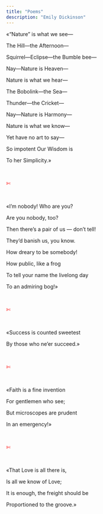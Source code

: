 ```yaml
---
title: "Poems"
description: "Emily Dickinson"
---
```

«“Nature” is what we see—
&nbsp;

The Hill—the Afternoon—
&nbsp;

Squirrel—Eclipse—the Bumble bee—
&nbsp;

Nay—Nature is Heaven—
&nbsp;

Nature is what we hear—
&nbsp;

The Bobolink—the Sea—
&nbsp;

Thunder—the Cricket—
&nbsp;

Nay—Nature is Harmony—
&nbsp;

Nature is what we know—
&nbsp;

Yet have no art to say—
&nbsp;

So impotent Our Wisdom is
&nbsp;

To her Simplicity.»

&nbsp;

<span style="color:red">✄</span>

&nbsp;

«I’m nobody! Who are you?
&nbsp;

Are you nobody, too?
&nbsp;

Then there’s a pair of us — don’t tell!
&nbsp;

They’d banish us, you know.
&nbsp;

How dreary to be somebody!
&nbsp;

How public, like a frog
&nbsp;

To tell your name the livelong day
&nbsp;

To an admiring bog!»

&nbsp;

<span style="color:red">✄</span>

&nbsp;

«Success is counted sweetest
&nbsp;

By those who ne’er succeed.»

&nbsp;

<span style="color:red">✄</span>

&nbsp;

«Faith is a fine invention
&nbsp;

For gentlemen who see;
&nbsp;

But microscopes are prudent
&nbsp;

In an emergency!»

&nbsp;

<span style="color:red">✄</span>

&nbsp;

«That Love is all there is,
&nbsp;

Is all we know of Love;
&nbsp;

It is enough, the freight should be
&nbsp;

Proportioned to the groove.»
